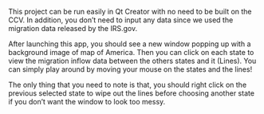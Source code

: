 This project can be run easily in Qt Creator with no need to be built on the CCV. In addition, you don’t need to input any data since we used the migration data released by the IRS.gov.

After launching this app, you should see a new window popping up with a background image of map of America. Then you can click on each state to view the migration inflow data between the others states and it (Lines). You can simply play around by moving your mouse on the states and the lines! 

The only thing that you need to note is that, you should right click on the previous selected state to wipe out the lines before choosing another state if you don’t want the window to look too messy. 
